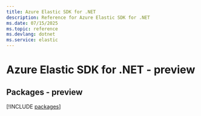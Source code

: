 ```yaml
---
title: Azure Elastic SDK for .NET
description: Reference for Azure Elastic SDK for .NET
ms.date: 07/15/2025
ms.topic: reference
ms.devlang: dotnet
ms.service: elastic
---
```

# Azure Elastic SDK for .NET - preview
## Packages - preview
[!INCLUDE [packages](elastic-index.md)]